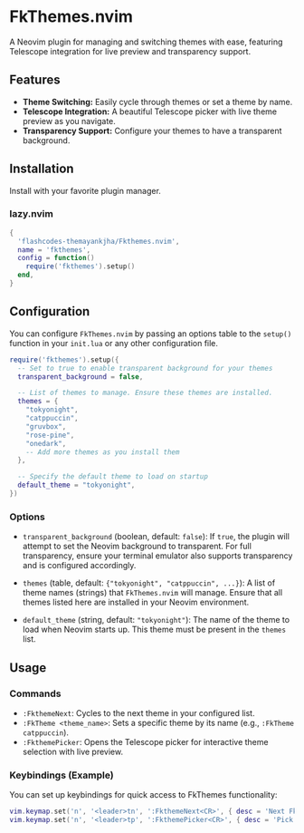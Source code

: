 # FkThemes.nvim

A Neovim plugin for managing and switching themes with ease, featuring Telescope integration for live preview and transparency support.

## Features

*   **Theme Switching:** Easily cycle through themes or set a theme by name.
*   **Telescope Integration:** A beautiful Telescope picker with live theme preview as you navigate.
*   **Transparency Support:** Configure your themes to have a transparent background.

## Installation

Install with your favorite plugin manager.

### lazy.nvim

```lua
{
  'flashcodes-themayankjha/Fkthemes.nvim',
  name = 'fkthemes',
  config = function()
    require('fkthemes').setup()
  end,
}
```

## Configuration

You can configure `FkThemes.nvim` by passing an options table to the `setup()` function in your `init.lua` or any other configuration file.

```lua
require('fkthemes').setup({
  -- Set to true to enable transparent background for your themes
  transparent_background = false,

  -- List of themes to manage. Ensure these themes are installed.
  themes = {
    "tokyonight",
    "catppuccin",
    "gruvbox",
    "rose-pine",
    "onedark",
    -- Add more themes as you install them
  },

  -- Specify the default theme to load on startup
  default_theme = "tokyonight",
})
```

### Options

*   `transparent_background` (boolean, default: `false`):
    If `true`, the plugin will attempt to set the Neovim background to transparent. For full transparency, ensure your terminal emulator also supports transparency and is configured accordingly.

*   `themes` (table, default: `{"tokyonight", "catppuccin", ...}`):
    A list of theme names (strings) that `FkThemes.nvim` will manage. Ensure that all themes listed here are installed in your Neovim environment.

*   `default_theme` (string, default: `"tokyonight"`):
    The name of the theme to load when Neovim starts up. This theme must be present in the `themes` list.

## Usage

### Commands

*   `:FkthemeNext`: Cycles to the next theme in your configured list.
*   `:FkTheme <theme_name>`: Sets a specific theme by its name (e.g., `:FkTheme catppuccin`).
*   `:FkthemePicker`: Opens the Telescope picker for interactive theme selection with live preview.

### Keybindings (Example)

You can set up keybindings for quick access to FkThemes functionality:

```lua
vim.keymap.set('n', '<leader>tn', ':FkthemeNext<CR>', { desc = 'Next FkTheme' })
vim.keymap.set('n', '<leader>tp', ':FkthemePicker<CR>', { desc = 'Pick FkTheme' })
```
